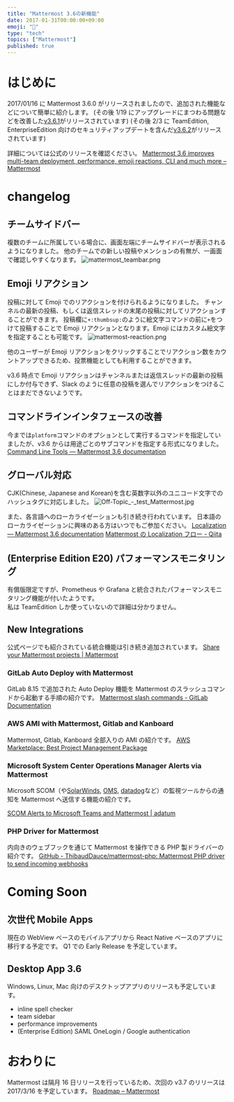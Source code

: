 ```yaml
---
title: "Mattermost 3.6の新機能"
date: 2017-01-31T00:00:00+09:00
emoji: "📣"
type: "tech"
topics: ["Mattermost"]
published: true
---
```


# はじめに

2017/01/16 に Mattermost 3.6.0 がリリースされましたので、追加された機能などについて簡単に紹介します。
(その後 1/19 にアップグレードにまつわる問題などを改善した[v3.6.1](https://about.mattermost.com/mattermost-3-6-1/)がリリースされています)
(その後 2/3 に TeamEdition, EnterpriseEdition 向けのセキュリティアップデートを含んだ[v3.6.2](https://about.mattermost.com/mattermost-3-6-2/)がリリースされています)

詳細については公式のリリースを確認ください。
[Mattermost 3\.6 improves multi\-team deployment, performance, emoji reactions, CLI and much more – Mattermost](https://about.mattermost.com/mattermost-3-6/)

# changelog

## チームサイドバー

複数のチームに所属している場合に、画面左端にチームサイドバーが表示されるようになりました。
他のチームでの新しい投稿やメンションの有無が、一画面で確認しやすくなります。
![mattermost_teambar.png](https://qiita-image-store.s3.amazonaws.com/0/9891/2c0b7fd9-9666-a75b-1eeb-3ce0cdd4a3b0.png)

## Emoji リアクション

投稿に対して Emoji でのリアクションを付けられるようになりました。
チャンネルの最新の投稿、もしくは返信スレッドの末尾の投稿に対してリアクションすることができます。
投稿欄に`+:thumbsup:`のように絵文字コマンドの前に`+`をつけて投稿することで Emoji リアクションとなります。Emoji にはカスタム絵文字を指定することも可能です。
![mattermost-reaction.png](https://qiita-image-store.s3.amazonaws.com/0/9891/575df51f-347f-865b-4029-ba1aa4d6f4e8.png)

他のユーザーが Emoji リアクションをクリックすることでリアクション数をカウントアップできるため、投票機能としても利用することができます。

v3.6 時点で Emoji リアクションはチャンネルまたは返信スレッドの最新の投稿にしか付与できず、Slack のように任意の投稿を選んでリアクションをつけることはまだできないようです。

## コマンドラインインタフェースの改善

今までは`platform`コマンドのオプションとして実行するコマンドを指定していましたが、v3.6 からは用途ごとのサブコマンドを指定する形式になりました。
[Command Line Tools — Mattermost 3\.6 documentation](https://docs.mattermost.com/administration/command-line-tools.html)

## グローバル対応

CJK(Chinese, Japanese and Korean)を含む英数字以外のユニコード文字でのハッシュタグに対応しました。
![Off-Topic_-_test_Mattermost.jpg](https://qiita-image-store.s3.amazonaws.com/0/9891/435a3914-8d57-e782-ab97-e9e54620329e.jpeg)

また、各言語へのローカライゼーションも引き続き行われています。
日本語のローカライゼーションに興味のある方はいつでもご参加ください。
[Localization — Mattermost 3\.6 documentation](https://docs.mattermost.com/developer/localization-process.html)
[Mattermost の Localization フロー \- Qiita](http://qiita.com/kaakaa_hoe/items/ac79289d65f7a3e3d9ea)

## (Enterprise Edition E20) パフォーマンスモニタリング

有償版限定ですが、Prometheus や Grafana と統合されたパフォーマンスモニタリング機能が付いたようです。  
私は TeamEdition しか使っていないので詳細は分かりません。

## New Integrations

公式ページでも紹介されている統合機能は引き続き追加されています。
[Share your Mattermost projects | Mattermost](https://www.mattermost.org/share-your-mattermost-projects/)

### GitLab Auto Deploy with Mattermost

GitLab 8.15 で追加された Auto Deploy 機能を Mattermost のスラッシュコマンドから起動する手順の紹介です。
[Mattermost slash commands \- GitLab Documentation](https://docs.gitlab.com/ee/project_services/mattermost_slash_commands.html)

### AWS AMI with Mattermost, Gitlab and Kanboard

Mattermost, Gitlab, Kanboard 全部入りの AMI の紹介です。
[AWS Marketplace: Best Project Management Package](https://aws.amazon.com/marketplace/pp/B01N6M8DP6?qid=1484222369100&sr=0-7&ref_=srh_res_product_title)

### Microsoft System Center Operations Manager Alerts via Mattermost

Microsoft SCOM（や[SolarWinds](http://www.solarwinds.com/ja/), [OMS](https://www.microsoft.com/ja-jp/cloud-platform/operations-management-suite), [datadog](https://www.datadoghq.com/lpg/?utm_source=Advertisement&utm_medium=GoogleAdsNon1stTierBrand&utm_campaign=GoogleAdsNon1stTierBrand-NonENES&utm_content=Datadog&utm_keyword=%7Bkeyword%7D&utm_matchtype=%7Bmatchtype%7D&gclid=COjTwaHC5tECFUVwvAod-0cG1w)など）の監視ツールからの通知を Mattermost へ送信する機能の紹介です。

[SCOM Alerts to Microsoft Teams and Mattermost \| adatum](http://adatum.no/operationsmanager/scom-alerts-to-microsoft-teams-and-mattermost)

### PHP Driver for Mattermost

内向きのウェブフックを通じて Mattermost を操作できる PHP 製ドライバーの紹介です。
[GitHub \- ThibaudDauce/mattermost\-php: Mattermost PHP driver to send incoming webhooks](https://github.com/ThibaudDauce/mattermost-php)

# Coming Soon

## 次世代 Mobile Apps

現在の WebView ベースのモバイルアプリから React Native ベースのアプリに移行する予定です。
Q1 での Early Release を予定しています。

## Desktop App 3.6

Windows, Linux, Mac 向けのデスクトップアプリのリリースも予定しています。

- inline spell checker
- team sidebar
- performance improvements
- (Enterprise Edition) SAML OneLogin / Google authentication

# おわりに

Mattermost は隔月 16 日リリースを行っているため、次回の v3.7 のリリースは 2017/3/16 を予定しています。
[Roadmap – Mattermost](https://about.mattermost.com/direction/)
